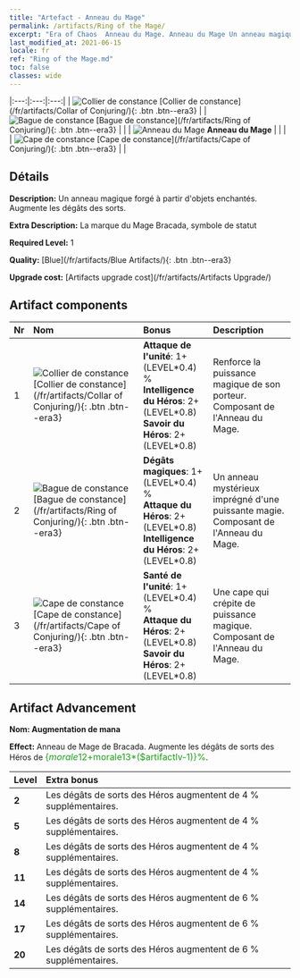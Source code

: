 ```yaml
---
title: "Artefact - Anneau du Mage"
permalink: /artifacts/Ring of the Mage/
excerpt: "Era of Chaos  Anneau du Mage. Anneau du Mage Un anneau magique forgé à partir d'objets enchantés. Augmente les dégâts des sorts."
last_modified_at: 2021-06-15
locale: fr
ref: "Ring of the Mage.md"
toc: false
classes: wide
---
```


  |:---:|:---:|:---:| 
  | ![Collier de constance](/images/t/artifact_40221.png) [Collier de constance](/fr/artifacts/Collar of Conjuring/){: .btn .btn--era3} |   | ![Bague de constance](/images/t/artifact_40222.png) [Bague de constance](/fr/artifacts/Ring of Conjuring/){: .btn .btn--era3} | 
  |   | ![Anneau du Mage](/images/t/icon_artifact_22.png) **Anneau du Mage** |  | 
  |   | ![Cape de constance](/images/t/artifact_40223.png) [Cape de constance](/fr/artifacts/Cape of Conjuring/){: .btn .btn--era3} |   | 


## Détails

 **Description:** Un anneau magique forgé à partir d'objets enchantés. Augmente les dégâts des sorts.

 **Extra Description:** La marque du Mage Bracada, symbole de statut

 **Required Level:** 1

 **Quality:** [Blue](/fr/artifacts/Blue Artifacts/){: .btn .btn--era3}

 **Upgrade cost:** [Artifacts upgrade cost](/fr/artifacts/Artifacts Upgrade/)



## Artifact components

  | Nr |    Nom    |   Bonus | Description | 
  |:---|:-----------|:--------|:------------| 
  | 1 | ![Collier de constance](/images/t/artifact_40221.png) [Collier de constance](/fr/artifacts/Collar of Conjuring/){: .btn .btn--era3} | **Attaque de l'unité**: 1+(LEVEL\*0.4) %<br/>**Intelligence du Héros**: 2+(LEVEL\*0.8)<br/>**Savoir du Héros**: 2+(LEVEL\*0.8) | Renforce la puissance magique de son porteur. Composant de l'Anneau du Mage. | 
  | 2 | ![Bague de constance](/images/t/artifact_40222.png) [Bague de constance](/fr/artifacts/Ring of Conjuring/){: .btn .btn--era3} | **Dégâts magiques**: 1+(LEVEL\*0.4) %<br/>**Attaque du Héros**: 2+(LEVEL\*0.8)<br/>**Intelligence du Héros**: 2+(LEVEL\*0.8) | Un anneau mystérieux imprégné d'une puissante magie. Composant de l'Anneau du Mage. | 
  | 3 | ![Cape de constance](/images/t/artifact_40223.png) [Cape de constance](/fr/artifacts/Cape of Conjuring/){: .btn .btn--era3} | **Santé de l'unité**: 1+(LEVEL\*0.4) %<br/>**Attaque du Héros**: 2+(LEVEL\*0.8)<br/>**Savoir du Héros**: 2+(LEVEL\*0.8) | Une cape qui crépite de puissance magique. Composant de l'Anneau du Mage. | 


## Artifact Advancement

 **Nom: Augmentation de mana**

 **Effect:** Anneau de Mage de Bracada. Augmente les dégâts de sorts des Héros de <span style="color: #1ca216;font-size:16px">{$morale12+$morale13*($artifactlv-1)}%</span>.

  |  Level  |    Extra bonus  | 
  |:--------|:----------------| 
  | **2** | Les dégâts de sorts des Héros augmentent de 4 % supplémentaires. | 
  | **5** | Les dégâts de sorts des Héros augmentent de 4 % supplémentaires. | 
  | **8** | Les dégâts de sorts des Héros augmentent de 4 % supplémentaires. | 
  | **11** | Les dégâts de sorts des Héros augmentent de 4 % supplémentaires. | 
  | **14** | Les dégâts de sorts des Héros augmentent de 6 % supplémentaires. | 
  | **17** | Les dégâts de sorts des Héros augmentent de 6 % supplémentaires. | 
  | **20** | Les dégâts de sorts des Héros augmentent de 6 % supplémentaires. | 
